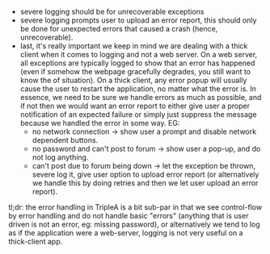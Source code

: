 -  severe logging should be for unrecoverable exceptions
-  severe logging prompts user to upload an error report, this should only be done for unexpected errors that caused a crash (hence, unrecoverable).
-  last, it's really important we keep in mind we are dealing with a thick client when it comes to logging and not a web server. On a web server, all exceptions are typically logged to show that an error has happened (even if somehow the webpage gracefully degrades, you still want to know the of situation). On a thick client, any error popup will usually cause the user to restart the application, no matter what the error is. In essence, we need to be sure we handle errors as much as possible, and if not then we would want an error report to either give user a proper notification of an expected failure or simply just suppress the message because we handled the error in some way.  EG:
     - no network connection -> show user a prompt and disable network dependent buttons.
     - no password and can't post to forum -> show user a pop-up, and do not log anything.
     -  can't post due to forum being down -> let the exception be thrown, severe log it, give user option to upload error report (or alternatively we handle this by doing retries and then we let user upload an error report).

tl;dr: the error handling in TripleA is a bit sub-par in that we see control-flow by error handling and do not handle basic "errors" (anything that is user driven is not an error, eg: missing password), or alternatively we tend to log as if the application were a web-server, logging is not very useful on a thick-client app.
